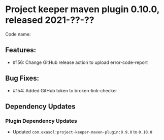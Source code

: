 # Project keeper maven plugin 0.10.0, released 2021-??-??

Code name:

## Features:

* #156: Change GitHub release action to upload error-code-report

## Bug Fixes:

* #154: Added GitHub token to broken-link-checker

## Dependency Updates

### Plugin Dependency Updates

* Updated `com.exasol:project-keeper-maven-plugin:0.9.0` to `0.10.0`
